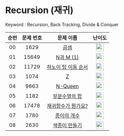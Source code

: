 # Recursion (재귀)

Keyword : Recursion, Back Tracking, Divide & Conquer

|          순번          |        문제 번호         |        문제 이름         |         난이도          |
| :-----: | :-----: | :-----: | :-----: |
| 00 | 1629 | <a href="https://www.acmicpc.net/problem/1629" target="_blank">곱셈</a> | <img height="25px" width="25px" src="https://static.solved.ac/tier_small/10.svg"/> |
| 01 | 15649 | <a href="https://www.acmicpc.net/problem/15649" target="_blank">N과 M (1)</a> | <img height="25px" width="25px" src="https://static.solved.ac/tier_small/8.svg"/> |
| 02 | 11729 | <a href="https://www.acmicpc.net/problem/11729" target="_blank">하노이 탑 이동 순서</a> | <img height="25px" width="25px" src="https://static.solved.ac/tier_small/11.svg"/> |
| 03 | 1074 | <a href="https://www.acmicpc.net/problem/1074" target="_blank">Z</a> | <img height="25px" width="25px" src="https://static.solved.ac/tier_small/10.svg"/> |
| 04 | 9663 | <a href="https://www.acmicpc.net/problem/9663" target="_blank">N-Queen</a> | <img height="25px" width="25px" src="https://static.solved.ac/tier_small/12.svg"/> |
| 05 | 1182 | <a href="https://www.acmicpc.net/problem/1182" target="_blank">부분수열의 합</a> | <img height="25px" width="25px" src="https://static.solved.ac/tier_small/9.svg"/> |
| 06 | 17478 | <a href="https://www.acmicpc.net/problem/17478" target="_blank">재귀함수가 뭔가요?</a> | <img height="25px" width="25px" src="https://static.solved.ac/tier_small/6.svg"/> |
| 07 | 1780 | <a href="https://www.acmicpc.net/problem/1780" target="_blank">종이의 개수</a> | <img height="25px" width="25px" src="https://static.solved.ac/tier_small/9.svg"/> |
| 08 | 2630 | <a href="https://www.acmicpc.net/problem/2630" target="_blank">색종이 만들기</a> | <img height="25px" width="25px" src="https://static.solved.ac/tier_small/9.svg"/> |